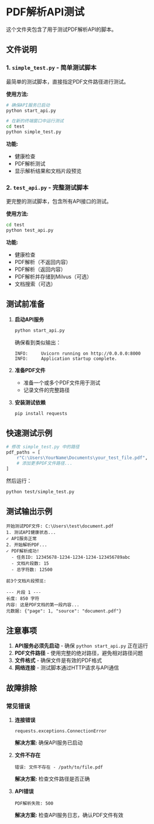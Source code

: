 # PDF解析API测试

这个文件夹包含了用于测试PDF解析API的脚本。

## 文件说明

### 1. `simple_test.py` - 简单测试脚本
最简单的测试脚本，直接指定PDF文件路径进行测试。

**使用方法:**
```bash
# 确保API服务已启动
python start_api.py

# 在新的终端窗口中运行测试
cd test
python simple_test.py
```

**功能:**
- 健康检查
- PDF解析测试
- 显示解析结果和文档片段预览

### 2. `test_api.py` - 完整测试脚本
更完整的测试脚本，包含所有API接口的测试。

**使用方法:**
```bash
cd test
python test_api.py
```

**功能:**
- 健康检查
- PDF解析（不返回内容）
- PDF解析（返回内容）
- PDF解析并存储到Milvus（可选）
- 文档搜索（可选）

## 测试前准备

1. **启动API服务**
   ```bash
   python start_api.py
   ```
   确保看到类似输出：
   ```
   INFO:     Uvicorn running on http://0.0.0.0:8000
   INFO:     Application startup complete.
   ```

2. **准备PDF文件**
   - 准备一个或多个PDF文件用于测试
   - 记录文件的完整路径

3. **安装测试依赖**
   ```bash
   pip install requests
   ```

## 快速测试示例

```python
# 修改 simple_test.py 中的路径
pdf_paths = [
    r"C:\Users\YourName\Documents\your_test_file.pdf",
    # 添加更多PDF文件路径...
]
```

然后运行：
```bash
python test/simple_test.py
```

## 测试输出示例

```
开始测试PDF文件: C:\Users\test\document.pdf
1. 测试API健康状态...
✓ API服务正常
2. 开始解析PDF...
✓ PDF解析成功!
  - 任务ID: 12345678-1234-1234-1234-123456789abc
  - 文档片段数: 15
  - 总字符数: 12500

前3个文档片段预览:

--- 片段 1 ---
长度: 850 字符
内容: 这是PDF文档的第一段内容...
元数据: {"page": 1, "source": "document.pdf"}
```

## 注意事项

1. **API服务必须先启动** - 确保 `python start_api.py` 正在运行
2. **PDF文件路径** - 使用完整的绝对路径，避免相对路径问题
3. **文件格式** - 确保文件是有效的PDF格式
4. **网络连接** - 测试脚本通过HTTP请求与API通信

## 故障排除

### 常见错误

1. **连接错误**
   ```
   requests.exceptions.ConnectionError
   ```
   **解决方案:** 确保API服务已启动

2. **文件不存在**
   ```
   错误: 文件不存在 - /path/to/file.pdf
   ```
   **解决方案:** 检查文件路径是否正确

3. **API错误**
   ```
   PDF解析失败: 500
   ```
   **解决方案:** 检查API服务日志，确认PDF文件有效
